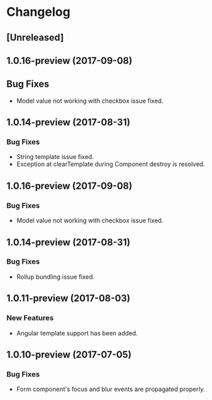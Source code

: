 # Changelog

## [Unreleased]

## 1.0.16-preview (2017-09-08)

## Bug Fixes
- Model value not working with checkbox issue fixed.

## 1.0.14-preview (2017-08-31)

### Bug Fixes
- String template issue fixed.
- Exception at clearTemplate during Component destroy is resolved.

## 1.0.16-preview (2017-09-08)

### Bug Fixes
- Model value not working with checkbox issue fixed.

## 1.0.14-preview (2017-08-31)

### Bug Fixes
- Rollup bundling issue fixed.

## 1.0.11-preview (2017-08-03)

### New Features
- Angular template support has been added.


## 1.0.10-preview (2017-07-05)

### Bug Fixes
- Form component's focus and blur events are propagated properly.